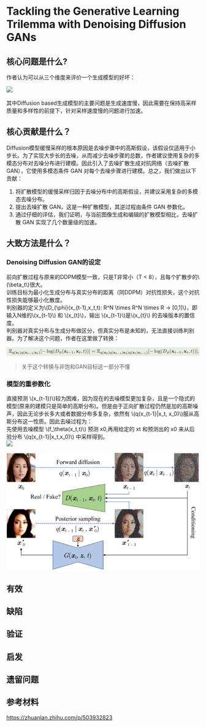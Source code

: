 # Tackling the Generative Learning Trilemma with Denoising Diffusion GANs

## 核心问题是什么?

作者认为可以从三个维度来评价一个生成模型的好坏：

![](https://caterpillarstudygroup.github.io/ImportantArticles/assets/D1-39.png)

其中Diffusion based生成模型的主要问题是生成速度慢，因此需要在保持高采样质量和多样性的前提下，针对采样速度慢的问题进行加速。

## 核心贡献是什么？

Diffusion模型缓慢采样的根本原因是去噪步骤中的高斯假设，该假设仅适用于小步长。为了实现大步长的去噪，从而减少去噪步骤的总数，作者建议使用复杂的多模态分布对去噪分布进行建模。因此引入了去噪扩散生成对抗网络（去噪扩散 GAN），它使用多模态条件 GAN 对每个去噪步骤进行建模。总之，我们做出以下贡献：

1. 将扩散模型的缓慢采样归因于去噪分布中的高斯假设，并建议采用复杂的多模态去噪分布。 
2. 提出去噪扩散 GAN，这是一种扩散模型，其逆过程由条件 GAN 参数化。
3. 通过仔细的评估，我们证明，与当前图像生成和编辑的扩散模型相比，去噪扩散 GAN 实现了几个数量级的加速。

## 大致方法是什么？

### Denoising Diffusion GAN的设定

前向扩散过程与原来的DDPM模型一致，只是T非常小（T < 8），且每个扩散步的\\(\beta_t\\)很大。  
训练目标为最小化生成分布与真实分布的距离（同DDPM）对抗性损失，这个对抗性损失能够最小化散度。  
判别器的定义为\\(D_{\phi}(x_{t-1},x_t,t): R^N \times R^N \times R -> [0,1]\\)，即输入N维的\\(x_{t-1}\\) 和 \\(x_{t}\\)，输出 \\(x_{t-1}\\)是\\(x_{t}\\) 的去噪版本的置信度。  
判别器对真实分布与生成分布做区分，但真实分布是未知的，无法直接训练判别器。为了解决这个问题，作者在这里做了转换：  

![](./assets/2024-02-25%2021.43.16.png)  

> 关于这个转换与非饱和GAN目标这一部分不懂  

### 模型的重参数化

直接预测 \\(x_{t-1})\\)较为困难，因为现在的去噪模型更加复杂，且是一个隐式的模型(原来的建模只是简单的高斯分布)。但是由于正向扩散过程仍然是加的高斯噪声，因此无论步长多大或者数据分布多复杂，依然有 \\(q(x_{t-1}|x_t, x_0)\\)服从高斯分布这一性质。因此去噪过程为：  
先使用去噪模型 \\(f_\theta(x_t,t)\\) 预测 x0,再用给定的 xt 和预测出的 x0 来从后验分布 \\(q(x_{t-1}|x_t,x_0)\\) 中采样得到。  
![](https://pic2.zhimg.com/80/v2-2bc134378f7b84da388295590a9ee151_1440w.webp)


![](./assets/8784a418a165d74d1c70565b5ca091b4_4_Figure_3.png)

## 有效

## 缺陷

## 验证

## 启发

## 遗留问题

## 参考材料
https://zhuanlan.zhihu.com/p/503932823